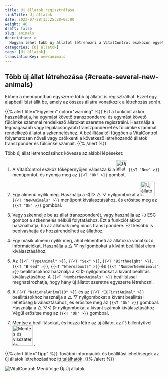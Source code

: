 ```yaml
---
title: Új állatok regisztrálása
linkTitle: Új állatok
date: 2023-07-28T13:25:28+02:00
weight: 40
draft: false
slug: animals
description: >
  Hogyan lehet több új állatot létrehozni a VitalControl eszközön egyetlen művelettel.
categories: [Új állatok]
tags: [Új állatok]
translationKey: new/animals
---
```

## Több új állat létrehozása {#create-several-new-animals}

Ebben a menüpontban egyszerre több új állatot is regisztrálhat. Ezzel egy alapbeállítást állít be, amely az összes állatra vonatkozik a létrehozás során.

{{% alert title="Figyelem" color="warning" %}}
Ezt a funkciót akkor használhatja, ha egymást követő transzponderrel és egymást követő fülcímke számmal rendelkező állatokat szeretne regisztrálni. Használja a legmagasabb vagy legalacsonyabb transzponderrel és fülcímke számmal rendelkező állatot a szkenneléshez. A beállításaitól függően a VitalControl folyamatosan növeli vagy csökkenti a következő létrehozandó állatok transzponder és fülcímke számait.
{{% /alert %}}

Több új állat létrehozásához kövesse az alábbi lépéseket:

1. A VitalControl eszköz főképernyőjén válassza ki a <img src="/icons/main/new-animal.svg" width="35" align="bottom" alt="Új állat" /> `{{<T "New" >}}` menüpontot, és nyomja meg az `{{<T "Ok" >}}` gombot.

2. Egy almenü nyílik meg. Használja a ◁ ▷ △ ▽ nyílgombokat a <img src="/icons/main/new-animals.svg" width="45" align="bottom" alt="Új állatok" /> `{{<T "NewAnimals" >}}` menüpont kiválasztásához, és erősítse meg az `{{<T "Ok" >}}` gombbal.

3. Vagy szkennelje be az állat transzponderét, vagy használja az `F3` ESC gombot a szkennelés nélküli folytatáshoz. Ezt a funkciót akkor használhatja, ha az állatnak még nincs transzpondere. Ezt később is beolvashatja és hozzárendelheti az állathoz.

4. Egy másik almenü nyílik meg, ahol elmentheti az állatokra vonatkozó információkat. Használja a △ ▽ nyílgombokat a kívánt beállítási elem kiválasztásához.

5. Az `{{<T "TypeAnimal" >}}`, `{{<T "Sex" >}}`, `{{<T "BirthWeight" >}}`, `{{<T "Breed" >}}`, `{{<T "Whereabouts" >}}` és `{{<T "NumberNewAnimals" >}}` beállításokhoz használja a ◁ ▷ nyílgombokat a kívánt beállítás kiválasztásához. A `{{<T "NumberNewAnimals" >}}` beállítással meghatározhatja, hogy hány új állatot szeretne egyszerre létrehozni.

6. A `{{<T "NationalAnimalID" >}}` és az `{{<T "IDFirstAnimal" >}}` beállításokhoz használja a △ ▽ nyílgombokat a kívánt beállítási lehetőség kiválasztásához, és erősítse meg az `{{<T "Ok" >}}` gombbal. Használja a △ ▽◁ ▷ nyílgombokat a kívánt számok kiválasztásához. Végül erősítse meg az `{{<T "Ok" >}}` gombbal.

7. Mentse a beállításokat, és hozza létre az új állatot az `F3` billentyűvel &nbsp;<img src="/icons/footer/save_exit.svg" width="65" align="bottom" alt="Mentés és visszatérés" />&nbsp;.

{{% alert title="Tipp" %}}
További információk és beállítási lehetőségek az új állatok létrehozásához [itt találhatók](../../settings/animal-registration/).
{{% /alert %}}

   ![VitalControl: Menüfolge Új Új állatok](../images/newanimals.png "Új állatok létrehozása")
